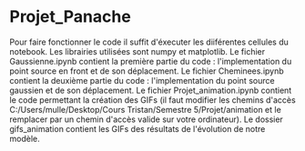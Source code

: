 # Projet_Panache
Pour faire fonctionner le code il suffit d'éxecuter les diiférentes cellules du notebook.
Les librairies utilisées sont numpy et matplotlib.
Le fichier Gaussienne.ipynb contient la première partie du code : l'implementation du point source en front et de son déplacement.
Le fichier Cheminees.ipynb contient la deuxième partie du code : l'implementation du point source gaussien et de son déplacement.
Le fichier Projet_animation.ipynb contient le code permettant la création des GIFs (il faut modifier les chemins d'accès C:/Users/mulle/Desktop/Cours Tristan/Semestre 5/Projet/animation et le remplacer par un chemin d'accès valide sur votre ordinateur).
Le dossier gifs_animation contient les GIFs des résultats de l'évolution de notre modèle.
